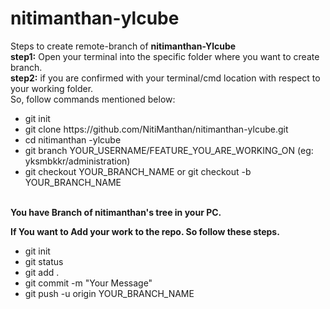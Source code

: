 # nitimanthan-ylcube
Steps to create remote-branch of <b>nitimanthan-Ylcube</b><br>
<b>step1:</b> Open your terminal into the specific folder where you want to create branch. <br>
<b>step2:</b> if you are confirmed with your terminal/cmd location with respect to your working folder. <br>
So, follow commands mentioned below:<br>
<ul>
	<li>git init</li>
	<li>git clone https://github.com/NitiManthan/nitimanthan-ylcube.git</li>
	<li> cd nitimanthan -ylcube</li>
	<li>git branch YOUR_USERNAME/FEATURE_YOU_ARE_WORKING_ON
		(eg: yksmbkkr/administration)</li>
	<li>git checkout YOUR_BRANCH_NAME or git checkout -b YOUR_BRANCH_NAME</li>
	<br>
</ul>
 <b>You have Branch of nitimanthan's tree in your PC.</b><br>
	
 <b>If You want to Add your work to the repo. So follow these steps.</b>
	<ul>
		<li>git init</li>
		<li>git status</li>
		<li>git add .</li>
		<li>git commit -m "Your Message"</li>
		<li>git push -u origin YOUR_BRANCH_NAME</li>
	</ul>
	
